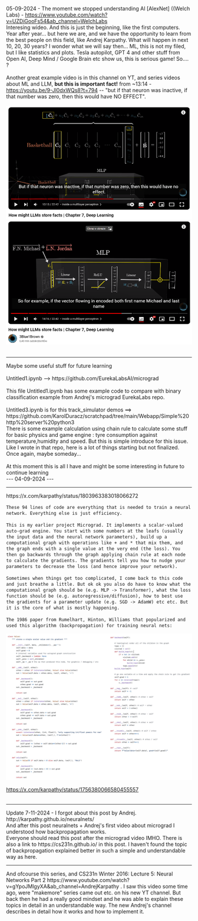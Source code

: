 05-09-2024 - The moment we stopped understanding AI [AlexNet] ((Welch Labs) - https://www.youtube.com/watch?v=UZDiGooFs54&ab_channel=WelchLabs <br />
Interesing wideo. And this is just the beginning, like the first computers. Year after year... but here we are, and we have the opportunity to learn from the best people on this field, like Andrej Karpathy. What will happen in next 10, 20, 30 years? I wonder what we will say then... ML, this is not my filed, but I like statistics and plots. Tesla autopilot, GPT 4 and other stuff from Open AI, Deep Mind / Google Brain etc show us, this is serious game! So.... ?
<br /><br />
Another great example video is in this channel on YT, and series videos about ML and LLM, <b>but this is important fact!</b> from ~13:14 - https://youtu.be/9-Jl0dxWQs8?t=794 -- "but if that neuron was inactive, if that number was zero, then this would have NO EFFECT".
<br /><br />
![dump](https://raw.githubusercontent.com/KarolDuracz/scratchpad/main/MachineLearning/ML%20with%20EurekaLabs/how%20might%20llms%20store%20facts%20chapter%207%203blue1brown%20--%20first.png)
![dump](https://raw.githubusercontent.com/KarolDuracz/scratchpad/main/MachineLearning/ML%20with%20EurekaLabs/how%20might%20llms%20store%20facts%20chapter%207%203blue1brown.png)
<br /><br />
<hr>
Maybe some useful stuff for future learning
<br /><br />
Untitled1.ipynb --> https://github.com/EurekaLabsAI/micrograd
<br /><br />
This file Untitled1.ipynb has some example code to compare with binary classification example from Andrej's micrograd EurekaLabs repo. 
<br /><br />
Untitled3.ipynb is for this track_simulator demos ==> https://github.com/KarolDuracz/scratchpad/tree/main/Webapp/Simple%20http%20server%20python3
<br />
There is some example calculation using chain rule to calculate some stuff for basic physics and game engine : tyre consumption against temperature,humidity and speed. But this is simple introduce for this issue. Like I wrote in that repo, here is a lot of things starting but not finalized. Once again, maybe someday...
<br /><br />
At this moment this is all I have and might be some interesting in future to continue learning<br />
--- 04-09-2024 --- 
<hr>
https://x.com/karpathy/status/1803963383018066272

```
These 94 lines of code are everything that is needed to train a neural network. Everything else is just efficiency.

This is my earlier project Micrograd. It implements a scalar-valued auto-grad engine. You start with some numbers at the leafs (usually the input data and the neural network parameters), build up a computational graph with operations like + and * that mix them, and the graph ends with a single value at the very end (the loss). You then go backwards through the graph applying chain rule at each node to calculate the gradients. The gradients tell you how to nudge your parameters to decrease the loss (and hence improve your network).

Sometimes when things get too complicated, I come back to this code and just breathe a little. But ok ok you also do have to know what the computational graph should be (e.g. MLP -> Transformer), what the loss function should be (e.g. autoregressive/diffusion), how to best use the gradients for a parameter update (e.g. SGD -> AdamW) etc etc. But it is the core of what is mostly happening.

The 1986 paper from Rumelhart, Hinton, Williams that popularized and used this algorithm (backpropagation) for training neural nets:
```

![dump](https://raw.githubusercontent.com/KarolDuracz/scratchpad/main/MachineLearning/ML%20with%20EurekaLabs/GQjvVdCakAEwVgD.jpg)

https://x.com/karpathy/status/1756380066580455557 
<br /><br />

<hr>
Update 7-11-2024 - I forgot about this post by Andrej. http://karpathy.github.io/neuralnets/ <br />
And after this post neuralnets + Andrej's first video about micrograd I understood how backpropagation works. <br />
Everyone should read this post after the micrograd video IMHO.
There is also a link to https://cs231n.github.io/ in this post. I haven't found the topic of backpropagation explained better in such a simple and understandable way as here.

<br />
<hr>
And ofcourse this series, and CS231n Winter 2016: Lecture 5: Neural Networks Part 2 https://www.youtube.com/watch?v=gYpoJMlgyXA&ab_channel=AndrejKarpathy . I saw this video some time ago,  were "makemore" series came out etc. on his new YT channel. But back then he had a really good mindset and he was able to explain these topics in detail in an understandable way. The new Andrej's channel describes in detail how it works and how to implement it.
